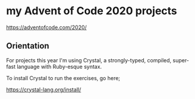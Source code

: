 
# my Advent of Code 2020 projects

https://adventofcode.com/2020/

## Orientation

For projects this year I'm using Crystal, a strongly-typed, compiled, super-fast language with Ruby-esque syntax.

To install Crystal to run the exercises, go here;

https://crystal-lang.org/install/